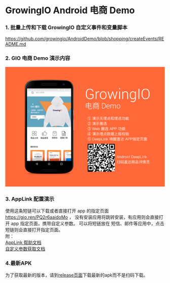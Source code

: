 # GrowingIO Android 电商 Demo


### 1. 批量上传和下载 GrowingIO 自定义事件和变量脚本 
https://github.com/growingio/AndroidDemo/blob/shopping/createEvents/README.md
### 2. GIO 电商 Demo 演示内容  
   
   

![image2](https://github.com/growingio/AndroidDemo/blob/shopping/screenshots/nexus_screenshots.png) 

### 3. AppLink 配置演示
使用这条短链可以下载或者直接打开 app 的指定页面 https://gio.ren/PQ2r6aaidoMo ， 没有安装应用将跳转安装，有应用则会直接打开 app 指定页面，携带自定义参数。
可以将短链放在 短信、邮件等应用中，点击短链则会直接打开指定页面。  
附：  
[AppLink 帮助文档](https://docs.growingio.com/docs/configuration/project-configuration#pei-zhi-app-linksandroid)  
[自定义参数获取文档](https://docs.growingio.com/docs/sdk-integration/android-sdk/android-sdk#deep-link-hui-tiao-can-shu-huo-qu) 

### 4.最新APK
为了获取最新的版本，请到[release页面](https://github.com/growingio/AndroidDemo/releases)下载最新的apk而不是扫码下载。
